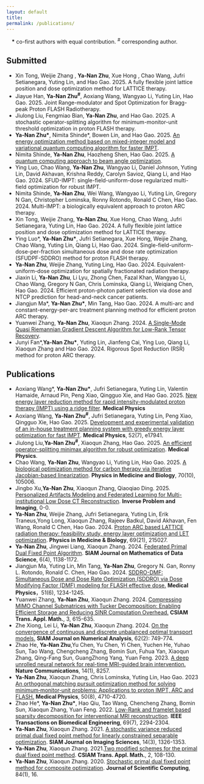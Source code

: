 ```yaml
---
layout: default
title:
permalink: /publications/
---
```

&emsp;**\*** co-first authors with equal contribution.
*<sup>#</sup>* corresponding author.
## Submitted
-  Xin Tong, Weijie Zhang , **Ya-Nan Zhu**, Xue Hong , Chao Wang, Jufri Setianegara, Yuting Lin, and Hao Gao. 2025. A fully flexible joint lattice position and dose optimization method for LATTICE therapy.
- Jiayue Han, **Ya-Nan Zhu<sup>#</sup>**,  Aoxiang Wang, Wangyao Li, Yuting Lin, Hao Gao. 2025. Joint Range-modulator and Spot Optimization for Bragg-peak Proton FLASH Radiotherapy.
- Jiulong Liu, Fengmiao Bian, **Ya-Nan Zhu**, and Hao Gao. 2025. A stochastic operator-splitting algorithm for minimum-monitor-unit threshold optimization in proton FLASH therapy. 
- **Ya-Nan Zhu\***, Nimita Shinde\*, Bowen Lin, and Hao Gao. 2025. [An energy optimization method based on mixed-integer model and variational quantum computing algorithm for faster IMPT](https://arxiv.org/abs/2504.10315).
- Nimita Shinde, **Ya-Nan Zhu**, Haozheng Shen, Hao Gao. 2025. [A quantum computing approach to beam angle optimization](https://arxiv.org/abs/2504.07844).
- Ying Luo, Chao Wang, **Ya-Nan Zhu**, Wangyao Li, Daniel Johnson, Yuting Lin, David Akhavan, Krishna Reddy, Carolyn Savioz, Qiang Li, and Hao Gao. 2024. SFUD-IMPT: single-field-uniform-dose regularized multi-field optimization for robust IMPT.
- Nimita Shinde, **Ya-Nan Zhu**, Wei Wang, Wangyao Li, Yuting Lin, Gregory N Gan, Christopher Lominska, Ronny Rotondo, Ronald C Chen, Hao Gao. 2024. Multi-IMPT: a biologically equivalent approach to proton ARC therapy.
- Xin Tong, Weijie Zhang, **Ya-Nan Zhu**, Xue Hong, Chao Wang, Jufri Setianegara, Yuting Lin, Hao Gao. 2024. A fully flexible joint lattice position and dose optimization method for LATTICE therapy.
- Ying Luo\*, **Ya-Nan Zhu\***, Jufri Setianegara, Xue Hong, Weijie Zhang, Chao Wang, Yuting Lin, Qiang Li, Hao Gao. 2024. Single-field-uniform-dose-per-fraction simultaneous dose and dose rate optimization (SFUDPF-SDDRO) method for proton FLASH therapy.
- **Ya-Nan Zhu**, Weijie Zhang, Yuting Ling, Hao Gao. 2024. Equivalent-uniform-dose optimization for spatially fractionated radiation therapy.
- Jiaxin Li, **Ya-Nan Zhu**, Li Lyu, Zhong Chen, Fazal Khan, Wangyao Li, Chao Wang, Gregory N Gan, Chris Lominska, Qiang Li, Weiqiang Chen, Hao Gao. 2024. Efficient proton-photon patient selection via dose and NTCP prediction for head-and-neck cancer patients.
- Jiangjun Ma\*, **Ya-Nan Zhu\***,  Min Tang, Hao Gao. 2024. A multi-arc and constant-energy-per-arc treatment planning method for efficient proton ARC therapy.
- Yuanwei Zhang, **Ya-Nan Zhu**, Xiaoqun Zhang. 2024. [A Single-Mode Quasi Riemannian Gradient Descent Algorithm for Low-Rank Tensor Recovery](https://arxiv.org/abs/2401.15925).
- Junyi Fan\*,**Ya-Nan Zhu\***, Yuting Lin, Jianfeng Cai, Ying Luo, Qiang Li, Xiaoqun Zhang and Hao Gao. 2024. Rigorous Spot Reduction (RSR) method for proton ARC therapy.


## Publications
- Aoxiang Wang\*, **Ya-Nan Zhu\***, Jufri Setianegara, Yuting Lin, Valentin Hamaide, Arnaud Pin, Peng Xiao, Qingguo Xie, and Hao Gao. 2025. [New energy layer reduction method for rapid intensity-modulated proton therapy (IMPT) using a ridge filter](https://aapm.onlinelibrary.wiley.com/doi/full/10.1002/mp.18031). **Medical Physics**
- Aoxiang Wang, **Ya-Nan Zhu<sup>#</sup>**, Jufri Setianegara, Yuting Lin, Peng Xiao, Qingguo Xie, Hao Gao. 2025. [Development and experimental validation of an in-house treatment planning system with greedy energy layer optimization for fast IMPT](https://aapm.onlinelibrary.wiley.com/doi/abs/10.1002/mp.17941). **Medical Physics**, 52(7), e17941.
- Jiulong Liu,**Ya-Nan Zhu<sup>#</sup>**, Xiaoqun Zhang, Hao Gao. 2025. [An efficient operator-splitting minimax algorithm for robust optimization](https://aapm.onlinelibrary.wiley.com/doi/abs/10.1002/mp.17929). **Medical Physics**.
- Chao Wang, **Ya-Nan Zhu**, Wangyao Li, Yuting Lin, Hao Gao. 2025. [A biological optimization method for carbon therapy via iterative Jacobian-based linearization](https://iopscience.iop.org/article/10.1088/1361-6560/add104/meta). **Physics in Medicine and Biology**, 70(10), 105006.
- Jingbo Xu,**Ya-Nan Zhu**, Xiaoqun Zhang, Qiaoqiao Ding. 2025. [Personalized Artifacts Modeling and Federated Learning for Multi-institutional Low Dose CT Reconstruction](https://www.aimsciences.org/article/doi/10.3934/ipi.2025001). **Inverse Problem and Imaging**, 0-0.
- **Ya-Nan Zhu**, Weijie Zhang, Jufri Setianegara, Yuting Lin, Erik Traneus,Yong Long, Xiaoqun Zhang, Rajeev Badkul, David Akhavan, Fen Wang, Ronald C Chen,
  Hao Gao. 2024. [Proton ARC based LATTICE radiation therapy: feasibility study, energy layer optimization and LET optimization](https://iopscience.iop.org/article/10.1088/1361-6560/ad8855). **Physics in Medicine & Biology**, 69(21), 215027.
- **Ya-Nan Zhu**, Jingwei Liang, Xiaoqun Zhang. 2024. [Federated Primal Dual Fixed Point Algorithm](https://epubs.siam.org/doi/full/10.1137/23M1565528). **SIAM Journal on Mathematics of Data Science**, 6(4), 1138-1172.
- Jiangjun Ma, Yuting Lin, Min Tang, **Ya-Nan Zhu**, Gregory N. Gan, Ronny L. Rotondo, Ronald C. Chen, Hao Gao. 2024. [SDDRO-DMF: Simultaneous Dose and Dose Rate Optimization (SDDRO) via Dose Modifying Factor (DMF) modeling for FLASH effective dose.](https://aapm.onlinelibrary.wiley.com/doi/abs/10.1002/mp.17251) **Medical Physics**，51(6), 1234-1245.
- Yuanwei Zhang, **Ya-Nan Zhu**, Xiaoqun Zhang. 2024. [Compressing MIMO Channel Submatrices with Tucker Decomposition: Enabling Efficient Storage and Reducing SINR Computation Overhead.](https://doc.global-sci.org/uploads/admin/article_pdf/20240531/360455fb6f5e27905f773bfebfc84d25.pdf) **CSIAM Trans. Appl. Math.**, 3, 615-635.
- Zhe Xiong, Lei Li, **Ya-Nan Zhu**, Xiaoqun Zhang. 2024. [On the convergence of continuous and discrete unbalanced optimal transport models.](https://epubs.siam.org/doi/abs/10.1137/22M1520748?journalCode=sjnaam) **SIAM Journal on Numerical Analysis**, 62(2): 749-774.
- Zhao He, **Ya-Nan Zhu**,Yu Chen, Yu Chen, Yi Chen, Yuchen He, Yuhao Sun, Tao Wang, Chengcheng Zhang, Bomin Sun, Fuhua Yan, Xiaoqun Zhang, Qing-Fang Sun, GuangZhong Yang, Yuan Feng. 2023. [A deep unrolled neural network for real-time MRI-guided brain intervention.](https://www.nature.com/articles/s41467-023-43966-w) **Nature Communications**, 14(1), 8257.
- **Ya-Nan Zhu**, Xiaoqun Zhang, Chris Lominska, Yuting Lin, Hao Gao. 2023 [An orthogonal matching pursuit optimization method for solving minimum‐monitor‐unit problems: Applications to proton IMPT, ARC and FLASH.](https://aapm.onlinelibrary.wiley.com/doi/abs/10.1002/mp.16577) **Medical Physics**, 50(8), 4710-4720.  
- Zhao He\*, **Ya-Nan Zhu\***, Hao Qiu, Tao Wang, Chencheng Zhang, Bomin Sun, Xiaoqun Zhang, Yuan Feng. 2022. [Low-Rank and framelet based sparsity decomposition for interventional MRI reconstruction](https://ieeexplore.ieee.org/abstract/document/9678015). **IEEE Transactions on Biomedical Engineering**, 69(7), 2294-2304.
- **Ya-Nan Zhu**, Xiaoqun Zhang. 2021. [A stochastic variance reduced primal dual fixed point method for linearly constrained separable optimization](https://epubs.siam.org/doi/abs/10.1137/20M1354398). **SIAM Journal on Imaging Sciences**, 14(3), 1326-1353.
- **Ya-Nan Zhu**, Xiaoqun Zhang. 2021.[Two modified schemes for the primal dual fixed point method](https://web.archive.org/web/20210717010021id_/https://doc.global-sci.org/uploads/Issue/CSIAM-AM/v2n1/21_108.pdf?1614330923). **CSIAM Trans. Appl. Math.**, 2, 108-130.
- **Ya-Nan Zhu**, Xiaoqun Zhang. 2020. [Stochastic primal dual fixed point method for composite optimization](https://link.springer.com/article/10.1007/s10915-020-01265-2). **Journal of Scientific Computing**, 84(1), 16.




  

